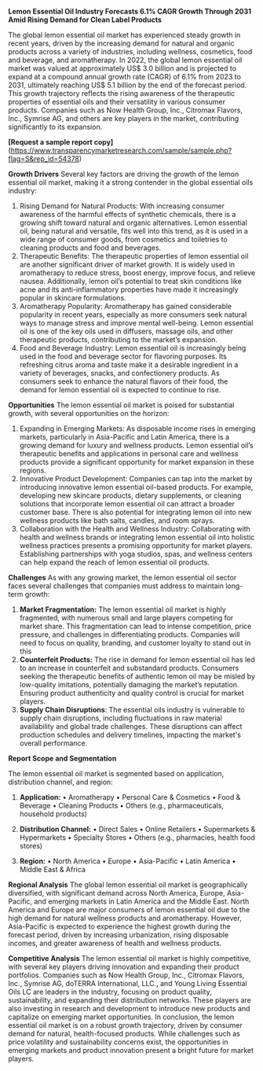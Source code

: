 **Lemon Essential Oil Industry Forecasts 6.1% CAGR Growth Through 2031 Amid Rising Demand for Clean Label Products**

The global lemon essential oil market has experienced steady growth in recent years, driven by the increasing demand for natural and organic products across a variety of industries, including wellness, cosmetics, food and beverage, and aromatherapy. In 2022, the global lemon essential oil market was valued at approximately US$ 3.0 billion and is projected to expand at a compound annual growth rate (CAGR) of 6.1% from 2023 to 2031, ultimately reaching US$ 5.1 billion by the end of the forecast period. This growth trajectory reflects the rising awareness of the therapeutic properties of essential oils and their versatility in various consumer products. Companies such as Now Health Group, Inc., Citromax Flavors, Inc., Symrise AG, and others are key players in the market, contributing significantly to its expansion.

**[Request a sample report copy]**(https://www.transparencymarketresearch.com/sample/sample.php?flag=S&rep_id=54378)

**Growth Drivers**
Several key factors are driving the growth of the lemon essential oil market, making it a strong contender in the global essential oils industry:
1.	Rising Demand for Natural Products: With increasing consumer awareness of the harmful effects of synthetic chemicals, there is a growing shift toward natural and organic alternatives. Lemon essential oil, being natural and versatile, fits well into this trend, as it is used in a wide range of consumer goods, from cosmetics and toiletries to cleaning products and food and beverages.
2.	Therapeutic Benefits: The therapeutic properties of lemon essential oil are another significant driver of market growth. It is widely used in aromatherapy to reduce stress, boost energy, improve focus, and relieve nausea. Additionally, lemon oil’s potential to treat skin conditions like acne and its anti-inflammatory properties have made it increasingly popular in skincare formulations.
3.	Aromatherapy Popularity: Aromatherapy has gained considerable popularity in recent years, especially as more consumers seek natural ways to manage stress and improve mental well-being. Lemon essential oil is one of the key oils used in diffusers, massage oils, and other therapeutic products, contributing to the market’s expansion.
4.	Food and Beverage Industry: Lemon essential oil is increasingly being used in the food and beverage sector for flavoring purposes. Its refreshing citrus aroma and taste make it a desirable ingredient in a variety of beverages, snacks, and confectionery products. As consumers seek to enhance the natural flavors of their food, the demand for lemon essential oil is expected to continue to rise.

**Opportunities**
The lemon essential oil market is poised for substantial growth, with several opportunities on the horizon:
1.	Expanding in Emerging Markets: As disposable income rises in emerging markets, particularly in Asia-Pacific and Latin America, there is a growing demand for luxury and wellness products. Lemon essential oil’s therapeutic benefits and applications in personal care and wellness products provide a significant opportunity for market expansion in these regions.
2.	Innovative Product Development: Companies can tap into the market by introducing innovative lemon essential oil-based products. For example, developing new skincare products, dietary supplements, or cleaning solutions that incorporate lemon essential oil can attract a broader customer base. There is also potential for integrating lemon oil into new wellness products like bath salts, candles, and room sprays.
3.	Collaboration with the Health and Wellness Industry: Collaborating with health and wellness brands or integrating lemon essential oil into holistic wellness practices presents a promising opportunity for market players. Establishing partnerships with yoga studios, spas, and wellness centers can help expand the reach of lemon essential oil products.

**Challenges**
As with any growing market, the lemon essential oil sector faces several challenges that companies must address to maintain long-term growth:
1.	**Market Fragmentation:** The lemon essential oil market is highly fragmented, with numerous small and large players competing for market share. This fragmentation can lead to intense competition, price pressure, and challenges in differentiating products. Companies will need to focus on quality, branding, and customer loyalty to stand out in this 
2.	**Counterfeit Products:** The rise in demand for lemon essential oil has led to an increase in counterfeit and substandard products. Consumers seeking the therapeutic benefits of authentic lemon oil may be misled by low-quality imitations, potentially damaging the market’s reputation. Ensuring product authenticity and quality control is crucial for market players.
3.	**Supply Chain Disruptions**: The essential oils industry is vulnerable to supply chain disruptions, including fluctuations in raw material availability and global trade challenges. These disruptions can affect production schedules and delivery timelines, impacting the market's overall performance.

**Report Scope and Segmentation**

The lemon essential oil market is segmented based on application, distribution channel, and region:

1.	**Application:**
•	Aromatherapy
•	Personal Care & Cosmetics
•	Food & Beverage
•	Cleaning Products
•	Others (e.g., pharmaceuticals, household products)

2.	**Distribution Channel:**
•	Direct Sales
•	Online Retailers
•	Supermarkets & Hypermarkets
•	Specialty Stores
•	Others (e.g., pharmacies, health food stores)

3.	**Region:**
•	North America
•	Europe
•	Asia-Pacific
•	Latin America
•	Middle East & Africa

**Regional Analysis**
The global lemon essential oil market is geographically diversified, with significant demand across North America, Europe, Asia-Pacific, and emerging markets in Latin America and the Middle East. North America and Europe are major consumers of lemon essential oil due to the high demand for natural wellness products and aromatherapy. However, Asia-Pacific is expected to experience the highest growth during the forecast period, driven by increasing urbanization, rising disposable incomes, and greater awareness of health and wellness products.

**Competitive Analysis**
The lemon essential oil market is highly competitive, with several key players driving innovation and expanding their product portfolios. Companies such as Now Health Group, Inc., Citromax Flavors, Inc., Symrise AG, doTERRA International, LLC., and Young Living Essential Oils LC are leaders in the industry, focusing on product quality, sustainability, and expanding their distribution networks. These players are also investing in research and development to introduce new products and capitalize on emerging market opportunities.
In conclusion, the lemon essential oil market is on a robust growth trajectory, driven by consumer demand for natural, health-focused products. While challenges such as price volatility and sustainability concerns exist, the opportunities in emerging markets and product innovation present a bright future for market players.
